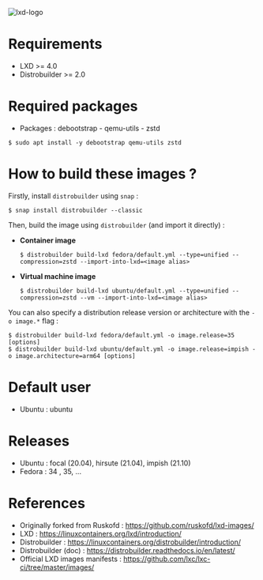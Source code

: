 <p><img src="https://blog.sakuragawa.moe/content/images/2021/03/9a2865f528f7b846cda54335dec298dda6109bb3.png" alt="lxd-logo" title="lxd" align="center"/></p>

# Requirements

- LXD >= 4.0
- Distrobuilder >= 2.0

# Required packages

- Packages : debootstrap - qemu-utils - zstd

```shell
$ sudo apt install -y debootstrap qemu-utils zstd
```

# How to build these images ?

Firstly, install `distrobuilder` using `snap` :

```shell
$ snap install distrobuilder --classic
```

Then, build the image using `distrobuilder` (and import it directly) :

* **Container image**

  ```shell
  $ distrobuilder build-lxd fedora/default.yml --type=unified --compression=zstd --import-into-lxd=<image alias>
  ```

* **Virtual machine image**

  ```shell
  $ distrobuilder build-lxd ubuntu/default.yml --type=unified --compression=zstd --vm --import-into-lxd=<image alias>
  ```

You can also specify a distribution release version or architecture with the `-o image.*` flag :

  ```shell
  $ distrobuilder build-lxd fedora/default.yml -o image.release=35 [options]
  $ distrobuilder build-lxd ubuntu/default.yml -o image.release=impish -o image.architecture=arm64 [options]
  ```

# Default user

* Ubuntu : ubuntu

# Releases

* Ubuntu : focal (20.04), hirsute (21.04), impish (21.10)
* Fedora : 34 , 35, ...

# References

* Originally forked from Ruskofd : https://github.com/ruskofd/lxd-images/
* LXD : https://linuxcontainers.org/lxd/introduction/
* Distrobuilder : https://linuxcontainers.org/distrobuilder/introduction/
* Distrobuilder (doc) : https://distrobuilder.readthedocs.io/en/latest/
* Official LXD images manifests : https://github.com/lxc/lxc-ci/tree/master/images/